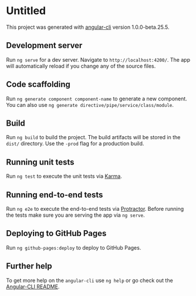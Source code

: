 # Untitled

This project was generated with [angular-cli](https://github.com/angular/angular-cli) version 1.0.0-beta.25.5.

## Development server
Run `ng serve` for a dev server. Navigate to `http://localhost:4200/`. The app will automatically reload if you change any of the source files.

## Code scaffolding

Run `ng generate component component-name` to generate a new component. You can also use `ng generate directive/pipe/service/class/module`.

## Build

Run `ng build` to build the project. The build artifacts will be stored in the `dist/` directory. Use the `-prod` flag for a production build.

## Running unit tests

Run `ng test` to execute the unit tests via [Karma](https://karma-runner.github.io).

## Running end-to-end tests

Run `ng e2e` to execute the end-to-end tests via [Protractor](http://www.protractortest.org/).
Before running the tests make sure you are serving the app via `ng serve`.

## Deploying to GitHub Pages

Run `ng github-pages:deploy` to deploy to GitHub Pages.

## Further help

To get more help on the `angular-cli` use `ng help` or go check out the [Angular-CLI README](https://github.com/angular/angular-cli/blob/master/README.md).
